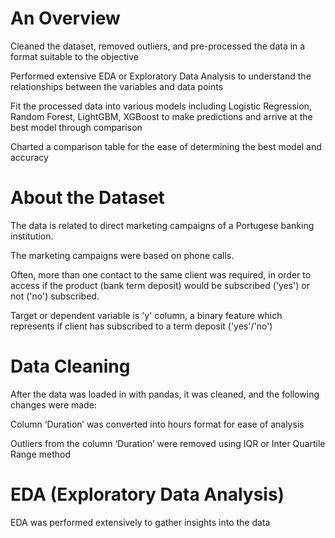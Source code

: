 # An Overview
Cleaned the dataset, removed outliers, and pre-processed the data in a format suitable to the objective

Performed extensive EDA or Exploratory Data Analysis to understand the relationships between the variables and data points

Fit the processed data into various models including Logistic Regression, Random Forest, LightGBM, XGBoost to make predictions and arrive at the best model through comparison

Charted a comparison table for the ease of determining the best model and accuracy

# About the Dataset
The data is related to direct marketing campaigns of a Portugese banking institution.

The marketing campaigns were based on phone calls.

Often, more than one contact to the same client was required, in order to access if the product (bank term deposit) would be subscribed ('yes') or not ('no') subscribed.

Target or dependent variable is 'y' column, a binary feature which represents if client has subscribed to a term deposit ('yes'/'no')

# Data Cleaning
After the data was loaded in with pandas, it was cleaned, and the following changes were made:

Column ‘Duration’ was converted into hours format for ease of analysis

Outliers from the column ‘Duration’ were removed using IQR or Inter Quartile Range method

# EDA (Exploratory Data Analysis)
EDA was performed extensively to gather insights into the data
